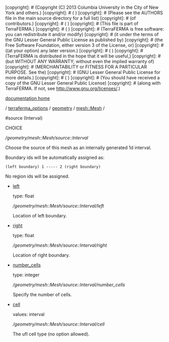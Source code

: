 [copyright]: # (Copyright (C) 2013 Columbia University in the City of New York and others.)
[copyright]: # ( )
[copyright]: # (Please see the AUTHORS file in the main source directory for a full list)
[copyright]: # (of contributors.)
[copyright]: # ( )
[copyright]: # (This file is part of TerraFERMA.)
[copyright]: # ( )
[copyright]: # (TerraFERMA is free software: you can redistribute it and/or modify)
[copyright]: # (it under the terms of the GNU Lesser General Public License as published by)
[copyright]: # (the Free Software Foundation, either version 3 of the License, or)
[copyright]: # ((at your option) any later version.)
[copyright]: # ( )
[copyright]: # (TerraFERMA is distributed in the hope that it will be useful,)
[copyright]: # (but WITHOUT ANY WARRANTY; without even the implied warranty of)
[copyright]: # (MERCHANTABILITY or FITNESS FOR A PARTICULAR PURPOSE. See the)
[copyright]: # (GNU Lesser General Public License for more details.)
[copyright]: # ( )
[copyright]: # (You should have received a copy of the GNU Lesser General Public License)
[copyright]: # (along with TerraFERMA. If not, see <http://www.gnu.org/licenses/>.)

[documentation home](https://github.com/terraferma/terraferma/wiki/Documentation)

/ [terraferma_options](../../../terraferma_options.md) / [geometry](../../geometry.md) / [mesh::Mesh](../mesh__Mesh.md) /

#source (Interval)

CHOICE 

*/geometry/mesh::Mesh/source::Interval*

Choose the source of this mesh as an internally generated 1d interval.

Boundary ids will be automatically assigned as:

    (left boundary) 1 ----- 2 (right boundary)

No region ids will be assigned.   


* [left](source__Interval/left.md "child")

    type: float

    */geometry/mesh::Mesh/source::Interval/left*

    Location of left boundary.

* [right](source__Interval/right.md "child")

    type: float

    */geometry/mesh::Mesh/source::Interval/right*

    Location of right boundary.

* [number_cells](source__Interval/number_cells.md "child")

    type: integer

    */geometry/mesh::Mesh/source::Interval/number_cells*

    Specify the number of cells.

* [cell](source__Interval/cell.md "child")

    values: interval

    */geometry/mesh::Mesh/source::Interval/cell*

    The ufl cell type (no option allowed).

[autogenerated]: # (This file was automatically generated from the schema file:/home/cwilson/repos/github/TerraFERMA/TerraFERMA/buckettools/schemas/geometry.rng.)

